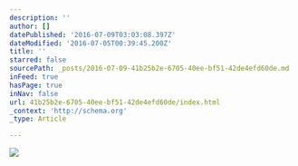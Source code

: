 ```yaml
---
description: ''
author: []
datePublished: '2016-07-09T03:03:08.397Z'
dateModified: '2016-07-05T00:39:45.200Z'
title: ''
starred: false
sourcePath: _posts/2016-07-09-41b25b2e-6705-40ee-bf51-42de4efd60de.md
inFeed: true
hasPage: true
inNav: false
url: 41b25b2e-6705-40ee-bf51-42de4efd60de/index.html
_context: 'http://schema.org'
_type: Article

---
```

![](https://the-grid-user-content.s3-us-west-2.amazonaws.com/f8c01fa1-c0e3-4d2d-8688-3d11671a23aa.jpg)